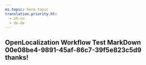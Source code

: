 ```yaml
---
ms.topic: hero-topic
translation.priority.ht: 
  - zh-cn
  - de-de
---
```

## OpenLocalization Workflow Test MarkDown 00e08be4-9891-45af-86c7-39f5e823c5d9 thanks!
